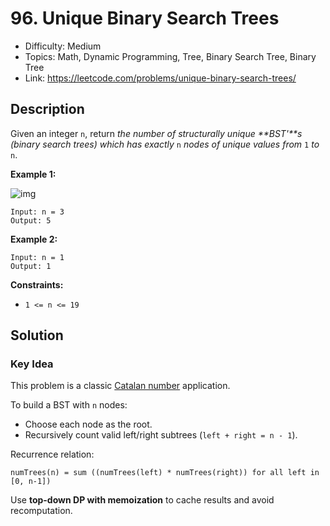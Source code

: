 # 96. Unique Binary Search Trees

- Difficulty: Medium
- Topics: Math, Dynamic Programming, Tree, Binary Search Tree, Binary Tree
- Link: https://leetcode.com/problems/unique-binary-search-trees/

## Description

Given an integer `n`, return _the number of structurally unique **BST'**s (binary search trees) which has exactly_ `n` _nodes of unique values from_ `1` _to_ `n`.

**Example 1:**

![img](https://assets.leetcode.com/uploads/2021/01/18/uniquebstn3.jpg)

```
Input: n = 3
Output: 5
```

**Example 2:**

```
Input: n = 1
Output: 1
```

**Constraints:**

- `1 <= n <= 19`

## Solution

### Key Idea

This problem is a classic [Catalan number](https://en.wikipedia.org/wiki/Catalan_number) application.

To build a BST with `n` nodes:

- Choose each node as the root.
- Recursively count valid left/right subtrees (`left + right = n - 1`).

Recurrence relation:

```
numTrees(n) = sum ((numTrees(left) * numTrees(right)) for all left in [0, n-1])
```

Use **top-down DP with memoization** to cache results and avoid recomputation.
